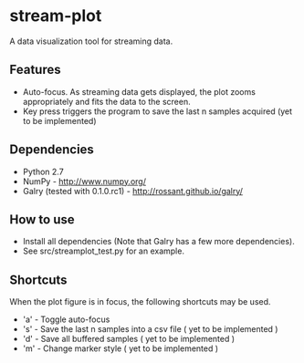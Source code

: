 stream-plot
===========

A data visualization tool for streaming data.

Features
---------

- Auto-focus. As streaming data gets displayed, the plot zooms appropriately and fits the data to the screen.
- Key press triggers the program to save the last n samples acquired (yet to be implemented)

Dependencies
-----------

- Python 2.7
- NumPy - http://www.numpy.org/
- Galry (tested with 0.1.0.rc1) - http://rossant.github.io/galry/

How to use
----------

- Install all dependencies (Note that Galry has a few more dependencies).
- See src/streamplot_test.py for an example.

Shortcuts
---------

When the plot figure is in focus, the following shortcuts may be used.

- 'a' - Toggle auto-focus
- 's' - Save the last n samples into a csv file ( yet to be implemented )
- 'd' - Save all buffered samples ( yet to be implemented )
- 'm' - Change marker style ( yet to be implemented )
